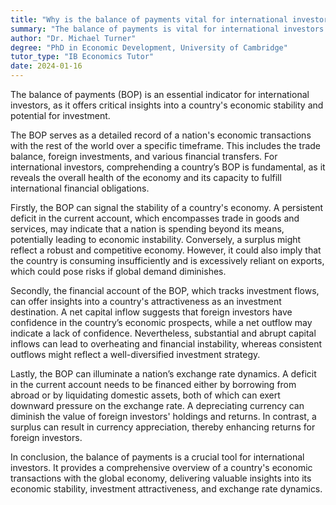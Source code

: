 ```yaml
---
title: "Why is the balance of payments vital for international investors?"
summary: "The balance of payments is vital for international investors as it provides insights into a country's economic stability and investment potential."
author: "Dr. Michael Turner"
degree: "PhD in Economic Development, University of Cambridge"
tutor_type: "IB Economics Tutor"
date: 2024-01-16
---
```


The balance of payments (BOP) is an essential indicator for international investors, as it offers critical insights into a country's economic stability and potential for investment.

The BOP serves as a detailed record of a nation's economic transactions with the rest of the world over a specific timeframe. This includes the trade balance, foreign investments, and various financial transfers. For international investors, comprehending a country’s BOP is fundamental, as it reveals the overall health of the economy and its capacity to fulfill international financial obligations.

Firstly, the BOP can signal the stability of a country's economy. A persistent deficit in the current account, which encompasses trade in goods and services, may indicate that a nation is spending beyond its means, potentially leading to economic instability. Conversely, a surplus might reflect a robust and competitive economy. However, it could also imply that the country is consuming insufficiently and is excessively reliant on exports, which could pose risks if global demand diminishes.

Secondly, the financial account of the BOP, which tracks investment flows, can offer insights into a country's attractiveness as an investment destination. A net capital inflow suggests that foreign investors have confidence in the country’s economic prospects, while a net outflow may indicate a lack of confidence. Nevertheless, substantial and abrupt capital inflows can lead to overheating and financial instability, whereas consistent outflows might reflect a well-diversified investment strategy.

Lastly, the BOP can illuminate a nation’s exchange rate dynamics. A deficit in the current account needs to be financed either by borrowing from abroad or by liquidating domestic assets, both of which can exert downward pressure on the exchange rate. A depreciating currency can diminish the value of foreign investors' holdings and returns. In contrast, a surplus can result in currency appreciation, thereby enhancing returns for foreign investors.

In conclusion, the balance of payments is a crucial tool for international investors. It provides a comprehensive overview of a country's economic transactions with the global economy, delivering valuable insights into its economic stability, investment attractiveness, and exchange rate dynamics.
    